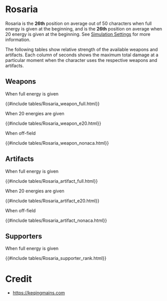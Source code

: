 # Rosaria

Rosaria is the **26th** position on average out of 50
characters when full energy is given at the beginning, and is the
**26th** position on average when 20 energy is given at the
beginning. See [Simulation Settings](./simulation_settings.md) for more
information.

The following tables show relative strength of the available weapons and
artifacts. Each column of seconds shows the maximum total damage at a
particular moment when the character uses the respective weapons and
artifacts.

## Weapons

When full energy is given

{{#include tables/Rosaria_weapon_full.html}}

When 20 energies are given

{{#include tables/Rosaria_weapon_e20.html}}

When off-field

{{#include tables/Rosaria_weapon_nonaca.html}}

## Artifacts

When full energy is given

{{#include tables/Rosaria_artifact_full.html}}

When 20 energies are given

{{#include tables/Rosaria_artifact_e20.html}}

When off-field

{{#include tables/Rosaria_artifact_nonaca.html}}

## Supporters

When full energy is given

{{#include tables/Rosaria_supporter_rank.html}}

# Credit

- <https://keqingmains.com>
